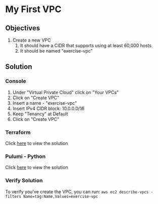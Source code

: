 # My First VPC

## Objectives

1. Create a new VPC
   1.  It should have a CIDR that supports using at least 60,000 hosts
   2.  It should be named "exercise-vpc"

## Solution

### Console

1. Under "Virtual Private Cloud" click on "Your VPCs"
2. Click on "Create VPC"
3. Insert a name - "exercise-vpc"
4. Insert IPv4 CIDR block: 10.0.0.0/16
5. Keep "Tenancy" at Default
6. Click on "Create VPC"

### Terraform

Click [here](terraform/main.tf) to view the solution

### Pulumi - Python

Click [here](pulumi/__main__.py) to view the solution

### Verify Solution

To verify you've create the VPC, you can run: `aws ec2 describe-vpcs -filters Name=tag:Name,Values=exercise-vpc`